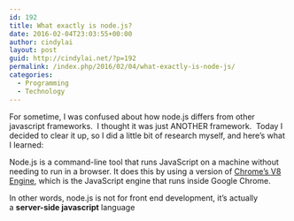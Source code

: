 ```yaml
---
id: 192
title: What exactly is node.js?
date: 2016-02-04T23:03:55+00:00
author: cindylai
layout: post
guid: http://cindylai.net/?p=192
permalink: /index.php/2016/02/04/what-exactly-is-node-js/
categories:
  - Programming
  - Technology
---
```

For sometime, I was confused about how node.js differs from other javascript frameworks.  I thought it was just ANOTHER framework.  Today I decided to clear it up, so I did a little bit of research myself, and here&#8217;s what I learned:

Node.js is a command-line tool that runs JavaScript on a machine without needing to run in a browser. It does this by using a version of [Chrome’s V8 Engine](http://en.wikipedia.org/wiki/V8_(JavaScript_engine)), which is the JavaScript engine that runs inside Google Chrome.

In other words, node.js is not for front end development, it&#8217;s actually a **server-side javascript** language

&nbsp;